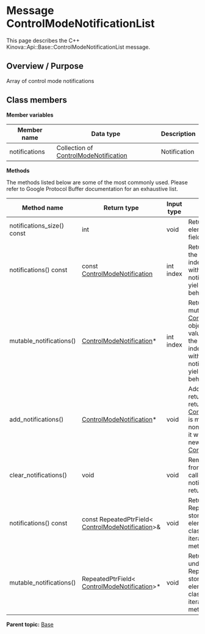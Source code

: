 # Message ControlModeNotificationList

This page describes the C++ Kinova::Api::Base::ControlModeNotificationList message.

## Overview / Purpose

Array of control mode notifications

## Class members

 **Member variables** 

|Member name|Data type|Description|
|-----------|---------|-----------|
|notifications|Collection of [ControlModeNotification](msg_Base_ControlModeNotification.md#)|Notification|

 **Methods** 

The methods listed below are some of the most commonly used. Please refer to Google Protocol Buffer documentation for an exhaustive list.

|Method name|Return type|Input type|Description|
|-----------|-----------|----------|-----------|
|notifications\_size\(\) const|int|void|Returns the number of elements currently in the field.|
|notifications\(\) const|const [ControlModeNotification](msg_Base_ControlModeNotification.md#)|int index|Returns the element at the given zero-based index. Calling this method with index outside of \[0, notifications\_size\(\)\) yields undefined behavior.|
|mutable\_notifications\(\)| [ControlModeNotification](msg_Base_ControlModeNotification.md#)\*|int index|Returns a pointer to the mutable [ControlModeNotification](msg_Base_ControlModeNotification.md#) object that stores the value of the element at the given zero-based index. Calling this method with index outside of \[0, notifications\_size\(\)\) yields undefined behavior.|
|add\_notifications\(\)| [ControlModeNotification](msg_Base_ControlModeNotification.md#)\*|void|Adds a new element and returns a pointer to it. The returned [ControlModeNotification](msg_Base_ControlModeNotification.md#) is mutable and will have none of its fields set \(i.e. it will be identical to a newly-allocated [ControlModeNotification](msg_Base_ControlModeNotification.md#)\).|
|clear\_notifications\(\)|void|void|Removes all elements from the field. After calling this, notifications\_size\(\) will return zero.|
|notifications\(\) const|const RepeatedPtrField< [ControlModeNotification](msg_Base_ControlModeNotification.md#)\>&|void|Returns the underlying RepeatedPtrField that stores the field's elements. This container class provides STL-like iterators and other methods.|
|mutable\_notifications\(\)|RepeatedPtrField< [ControlModeNotification](msg_Base_ControlModeNotification.md#)\>\*|void|Returns a pointer to the underlying mutable RepeatedPtrField that stores the field's elements. This container class provides STL-like iterators and other methods.|

**Parent topic:** [Base](../references/summary_Base.md)

